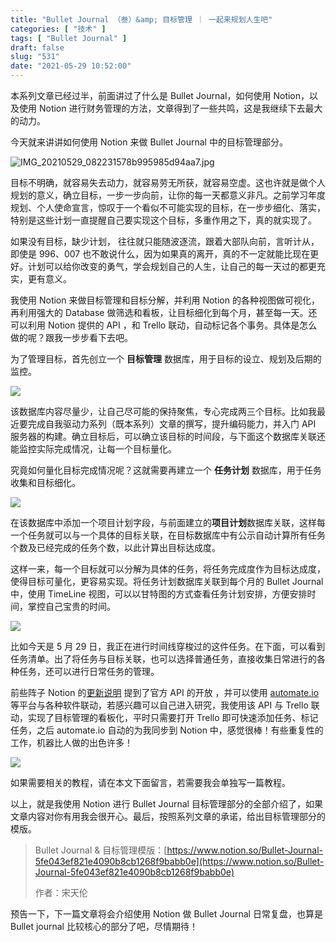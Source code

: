 ```yaml
---
title: "Bullet Journal （叁）&amp; 目标管理 ｜ 一起来规划人生吧"
categories: [ "技术" ]
tags: [ "Bullet Journal" ]
draft: false
slug: "531"
date: "2021-05-29 10:52:00"
---
```


本系列文章已经过半，前面讲过了什么是 Bullet Journal，如何使用 Notion，以及使用 Notion 进行财务管理的方法，文章得到了一些共鸣，这是我继续下去最大的动力。

今天就来讲讲如何使用 Notion 来做 Bullet Journal 中的目标管理部分。

![IMG_20210529_082231578b995985d94aa7.jpg](https://imagehost-cdn.frytea.com/images/2021/05/29/IMG_20210529_082231578b995985d94aa7.jpg)

目标不明确，就容易失去动力，就容易劳无所获，就容易空虚。这也许就是做个人规划的意义，确立目标，一步一步向前，让你的每一天都意义非凡。之前学习年度规划、个人使命宣言，惊叹于一个看似不可能实现的目标，在一步步细化、落实，特别是这些计划一直提醒自己要实现这个目标，多重作用之下，真的就实现了。

如果没有目标，缺少计划， 往往就只能随波逐流，跟着大部队向前，言听计从，即使是 996、007 也不敢说什么，因为如果真的离开，真的不一定就能比现在更好。计划可以给你改变的勇气，学会规划自己的人生，让自己的每一天过的都更充实，更有意义。

我使用 Notion 来做目标管理和目标分解，并利用 Notion 的各种视图做可视化，再利用强大的 Database 做筛选和看板，让目标细化到每个月，甚至每一天。还可以利用 Notion 提供的 API ，和 Trello 联动，自动标记各个事务。具体是怎么做的呢？跟我一步步看下去吧。

为了管理目标，首先创立一个 **目标管理** 数据库，用于目标的设立、规划及后期的监控。

![](https://imagehost-cdn.frytea.com/images/2021/05/29/2021-05-29-10.34.5144d6a162b781c7fd.png)

该数据库内容尽量少，让自己尽可能的保持聚焦，专心完成两三个目标。比如我最近要完成自我驱动力系列（既本系列）文章的撰写，提升编码能力，并入门 API 服务器的构建。确立目标后，可以确立该目标的时间段，与下面这个数据库关联还能监控实际完成情况，让每一个目标量化。

究竟如何量化目标完成情况呢？这就需要再建立一个 **任务计划** 数据库，用于任务收集和目标细化。

![](https://imagehost-cdn.frytea.com/images/2021/05/29/2021-05-29-10.38.362a9c095d840172e7.png)

在该数据库中添加一个项目计划字段，与前面建立的**项目计划**数据库关联，这样每一个任务就可以与一个具体的目标关联，在目标数据库中有公示自动计算所有任务个数及已经完成的任务个数，以此计算出目标达成度。

这样一来，每一个目标就可以分解为具体的任务，将任务完成度作为目标达成度，使得目标可量化，更容易实现。将任务计划数据库关联到每个月的 Bullet Journal 中，使用 TimeLine 视图，可以以甘特图的方式查看任务计划安排，方便安排时间，掌控自己宝贵的时间。

![](https://imagehost-cdn.frytea.com/images/2021/05/29/2021-05-29-10.41.329f4f43ef9e97e144.png)

比如今天是 5 月 29 日，我正在进行时间线穿梭过的这件任务。在下面，可以看到任务清单。出了将任务与目标关联，也可以选择普通任务，直接收集日常进行的各种任务，还可以进行日常任务的管理。

前些阵子 Notion 的[更新说明](https://www.notion.so/What-s-New-157765353f2c4705bd45474e5ba8b46c) 提到了官方 API 的开放 ，并可以使用 [automate.io](https://automate.io/) 等平台与各种软件联动，若感兴趣可以自己进入研究，我使用该 API 与 Trello 联动，实现了目标管理的看板化，平时只需要打开 Trello 即可快速添加任务、标记任务，之后 automate.io 自动的为我同步到 Notion 中，感觉很棒！有些重复性的工作，机器比人做的出色许多！

![](https://imagehost-cdn.frytea.com/images/2021/05/29/2021-05-29-10.47.577b42c34dd70cf618.png)

如果需要相关的教程，请在本文下面留言，若需要我会单独写一篇教程。

以上，就是我使用 Notion 进行 Bullet Journal 目标管理部分的全部介绍了，如果文章内容对你有用我会很开心。最后，按照系列文章的承诺，给出目标管理部分的模版。

> Bullet Journal & 目标管理模版：[https://www.notion.so/Bullet-Journal-5fe043ef821e4090b8cb1268f9babb0e](https://www.notion.so/Bullet-Journal-5fe043ef821e4090b8cb1268f9babb0e)
>
> 作者：宋天伦

预告一下，下一篇文章将会介绍使用 Notion 做 Bullet Journal 日常复盘，也算是 Bullet journal 比较核心的部分了吧，尽情期待！
